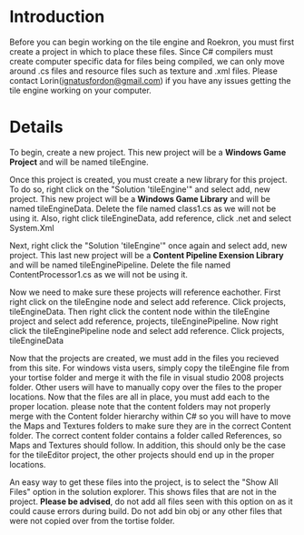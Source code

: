 # Introduction #

Before you can begin working on the tile engine and Roekron, you must first create a project in which to place these files. Since C# compilers must create computer specific data for files being compiled, we can only move around .cs files and resource files such as texture and .xml files. Please contact Lorin(ignatusfordon@gmail.com) if you have any issues getting the tile engine working on your computer.

# Details #

To begin, create a new project. This new project will be a **Windows Game Project** and will be named tileEngine.

Once this project is created, you must create a new library for this project. To do so, right click on the "Solution 'tileEngine'" and select add, new project. This new project will be a **Windows Game Library** and will be named tileEngineData. Delete the file named class1.cs as we will not be using it. Also, right click tileEngineData, add reference, click .net and select System.Xml

Next, right click the "Solution 'tileEngine'" once again and select add, new project. This last new project will be a **Content Pipeline Exension Library** and will be named tileEnginePipeline. Delete the file named ContentProcessor1.cs as we will not be using it.

Now we need to make sure these projects will reference eachother.
First right click on the tileEngine node and select add reference. Click projects, tileEngineData.
Then right click the content node within the tileEngine project and select add reference, projects, tileEnginePipeline.
Now right click the tileEnginePipeline node and select add reference. Click projects, tileEngineData

Now that the projects are created, we must add in the files you recieved from this site. For windows vista users, simply copy the tileEngine file from your tortise folder and merge it with the file in visual studio 2008 projects folder. Other users will have to manually copy over the files to the proper locations. Now that the files are all in place, you must add each to the proper location. please note that the content folders may not properly merge with the Content folder hierarchy within C# so you will have to move the Maps and Textures folders to make sure they are in the correct Content folder. The correct content folder contains a folder called References, so Maps and Textures should follow. In addition, this should only be the case for the tileEditor project, the other projects should end up in the proper locations.

An easy way to get these files into the project, is to select the "Show All Files" option in the solution explorer. This shows files that are not in the project. **Please be advised**, do not add all files seen with this option on as it could cause errors during build. Do not add bin obj or any other files that were not copied over from the tortise folder.